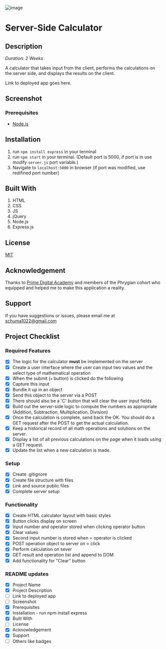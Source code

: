 <!-- Badges -->
![image](https://img.shields.io/badge/Heroku-430098?style=for-the-badge&logo=heroku&logoColor=white)

# Server-Side Calculator

## Description

_Duration: 2 Weeks_

A calculator that takes input from the client, performs the calculations on the server side, and displays the results on the client.

Link to deployed app goes here.

## Screenshot

### Prerequisites

- [Node.js](https://nodejs.org/en/)

## Installation

1. run `npm install express` in your terminal
2. run `npm start` in your terminal. (Default port is 5000, if port is in use modify `server.js` port variable.)
3. Navigate to `localhost:5000` in browser (if port was modified, use redifined port number)

## Built With

1. HTML
2. CSS
3. JS
4. jQuery
5. Node.js
6. Express.js

## License

[MIT](https://choosealicense.com/licenses/mit/)

## Acknowledgement

Thanks to [Prime Digital Academy](https://www.primeacademy.io/) and members of the Phrygian cohort who equipped and helped me to make this application a reality.

## Support

If you have suggestions or issues, please email me at [schuma1022@gmail.com](mailto:schuma1022@gmail.com)

## Project Checklist

### Required Features

- [X] The logic for the calculator **must** be implemented on the server
- [X] Create a user interface where the user can input two values and the select type of mathematical operation
- [X] When the submit (`=` button) is clicked do the following
- [X] Capture this input 
- [X] Bundle it up in an object
- [X] Send this object to the server via a POST
- [X] There should also be a 'C' button that will clear the user input fields
- [X] Build out the server-side logic to compute the numbers as appropriate (Addition, Subtraction, Multiplication, Division)
- [X] Once the calculation is complete, send back the OK. You should do a GET request after the POST to get the actual calculation.
- [X] Keep a historical record of all math operations and solutions on the server.
- [X] Display a list of all previous calculations on the page when it loads using a GET request.
- [X] Update the list when a new calculation is made.

### Setup

- [X] Create .gitignore
- [X] Create file structure with files
- [X] Link and source public files
- [X] Complete server setup

### Functionality

- [X] Create HTML calculator layout with basic styles
- [X] Button clicks display on screen
- [X] Input number and operator stored when clicking operator button
- [X] Clear values 
- [X] Second input number is stored when = operator is clicked
- [X] POST operation object to server on = click
- [X] Perform calculation on sever
- [X] GET result and operation list and append to DOM
- [X] Add functionality for "Clear" button

### README updates
- [X] Project Name
- [X] Project Description
- [ ] Link to deployed app
- [ ] Screenshot
- [X] Prerequisites
- [X] Installation - run npm install express
- [X] Built With
- [ ] License
- [X] Acknowledgement
- [X] Support
- [ ] Others like badges
